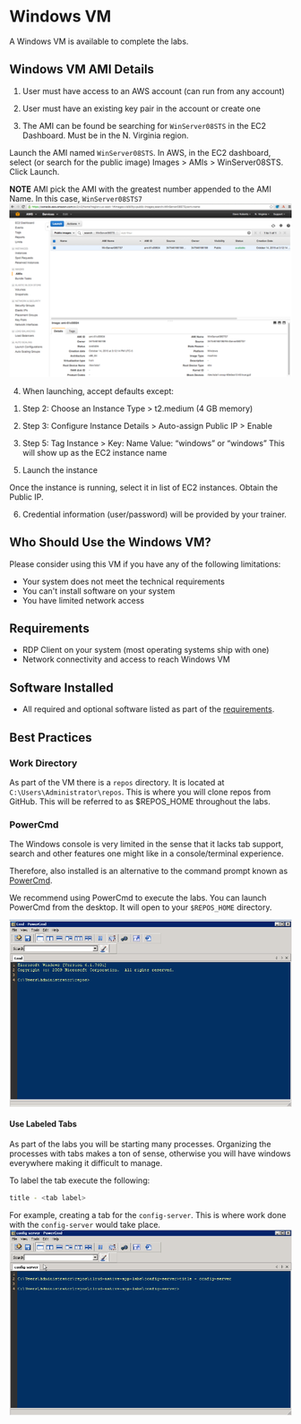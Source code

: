 # Windows VM

A Windows VM is available to complete the labs.

## Windows VM AMI Details

1) User must have access to an AWS account (can run from any account)

2) User must have an existing key pair in the account or create one

3) The AMI can be found be searching for `WinServer08STS` in the EC2 Dashboard.  Must be in the N. Virginia region.

Launch the AMI named `WinServer08STS`. In AWS, in the EC2 dashboard, select (or search for the public image) Images > AMIs > WinServer08STS. Click Launch.

**NOTE** AMI pick the AMI with the greatest number appended to the AMI Name.  In this case, `WinServer08STS7`
![search for ami](images/ami.png)

4) When launching, accept defaults except:

1. Step 2: Choose an Instance Type > t2.medium (4 GB memory)

1. Step 3: Configure Instance Details > Auto-assign Public IP > Enable

1. Step 5: Tag Instance > Key: Name Value: “windows<studentname>” or “windows<studentnumber>” This will show up as the EC2 instance name

5) Launch the instance

Once the instance is running, select it in list of EC2 instances. Obtain the Public IP.

6) Credential information (user/password) will be provided by your trainer.

## Who Should Use the Windows VM?

Please consider using this VM if you have any of the following limitations:

* Your system does not meet the technical requirements
* You can't install software on your system
* You have limited network access


## Requirements

* RDP Client on your system (most operating systems ship with one)
* Network connectivity and access to reach Windows VM


## Software Installed

* All required and optional software listed as part of the [requirements](https://github.com/pivotal-enablement/cloud-native-app-labs/blob/master/lab-instructions/requirements.md).

## Best Practices

### Work Directory

As part of the VM there is a `repos` directory.  It is located at `C:\Users\Administrator\repos`.  This is where you will clone repos from GitHub.  This will be referred to as $REPOS_HOME throughout the labs.

### PowerCmd

The Windows console is very limited in the sense that it lacks tab support, search and other features one might like in a console/terminal experience.

Therefore, also installed is an alternative to the command prompt known as [PowerCmd](http://www.powercmd.com/).

We recommend using PowerCmd to execute the labs.  You can launch PowerCmd from the desktop.  It will open to your `$REPOS_HOME` directory.

![PowerCmd Tab](images/initial.png "PowerCmd Tab")


#### Use Labeled Tabs

As part of the labs you will be starting many processes.  Organizing the processes with tabs makes a ton of sense, otherwise you will have windows everywhere making it difficult to manage.

To label the tab execute the following:
```bash
title - <tab label>
```
For example, creating a tab for the `config-server`.  This is where work done with the `config-server` would take place.
![PowerCmd](images/tab.png "PowerCmd")
